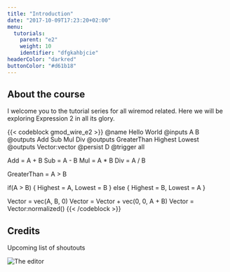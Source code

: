 ```yaml
---
title: "Introduction"
date: "2017-10-09T17:23:20+02:00"
menu:
  tutorials:
    parent: "e2"
    weight: 10
    identifier: "dfgkahbjcie"
headerColor: "darkred"
buttonColor: "#d61b18"
---
```

## About the course
I welcome you to the tutorial series for all wiremod related. Here we will be exploring Expression 2 in all its glory.

{{< codeblock gmod_wire_e2 >}}
@name Hello World
@inputs A B
@outputs Add Sub Mul Div
@outputs GreaterThan Highest Lowest
@outputs Vector:vector
@persist D
@trigger all

Add = A + B
Sub = A - B
Mul = A * B
Div = A / B

GreaterThan = A > B

if(A > B) {
  Highest = A, Lowest = B
} else {
  Highest = B, Lowest = A
}

Vector = vec(A, B, 0)
Vector = Vector + vec(0, 0, A + B)
Vector = Vector:normalized()
{{< /codeblock >}}

## Credits
Upcoming list of shoutouts

![The editor](/img/arrow.png)